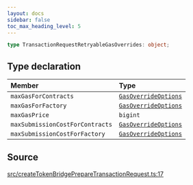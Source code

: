 ```yaml
---
layout: docs
sidebar: false
toc_max_heading_level: 5
---
```


```ts
type TransactionRequestRetryableGasOverrides: object;
```

## Type declaration

| Member                          | Type                                                                                |
| :------------------------------ | :---------------------------------------------------------------------------------- |
| `maxGasForContracts`            | [`GasOverrideOptions`](../../utils/gasOverrides/type-aliases/GasOverrideOptions.md) |
| `maxGasForFactory`              | [`GasOverrideOptions`](../../utils/gasOverrides/type-aliases/GasOverrideOptions.md) |
| `maxGasPrice`                   | `bigint`                                                                            |
| `maxSubmissionCostForContracts` | [`GasOverrideOptions`](../../utils/gasOverrides/type-aliases/GasOverrideOptions.md) |
| `maxSubmissionCostForFactory`   | [`GasOverrideOptions`](../../utils/gasOverrides/type-aliases/GasOverrideOptions.md) |

## Source

[src/createTokenBridgePrepareTransactionRequest.ts:17](https://github.com/OffchainLabs/arbitrum-orbit-sdk/blob/9d5595a042e42f7d6b9af10a84816c98ea30f330/src/createTokenBridgePrepareTransactionRequest.ts#L17)
